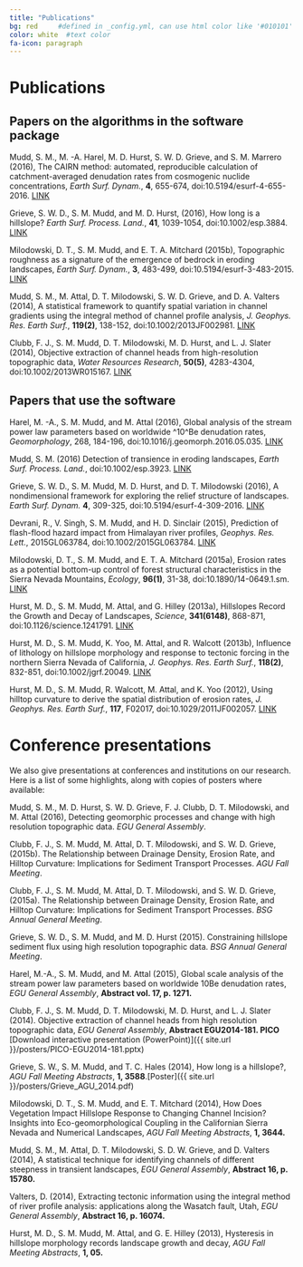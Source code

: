```yaml
---
title: "Publications"
bg: red     #defined in _config.yml, can use html color like '#010101'
color: white  #text color
fa-icon: paragraph
---
```


# Publications

## Papers on the algorithms in the software package

Mudd, S. M., M. -A. Harel, M. D. Hurst, S. W. D. Grieve, and S. M. Marrero (2016), The CAIRN method: automated, reproducible calculation of catchment-averaged denudation rates from cosmogenic nuclide concentrations, *Earth Surf. Dynam.*, **4**, 655-674, doi:10.5194/esurf-4-655-2016. [LINK](http://www.earth-surf-dynam.net/4/655/2016/esurf-4-655-2016.html)

Grieve, S. W. D., S. M. Mudd, and M. D. Hurst, (2016), How long is a hillslope? *Earth Surf. Process. Land.*, **41**, 1039-1054, doi:10.1002/esp.3884. [LINK](http://onlinelibrary.wiley.com/doi/10.1002/esp.3884/abstract)

Milodowski, D. T., S. M. Mudd, and E. T. A. Mitchard (2015b), Topographic roughness as a signature of the emergence of bedrock in eroding landscapes, *Earth Surf. Dynam.*, **3**, 483-499, doi:10.5194/esurf-3-483-2015. [LINK](http://www.earth-surf-dynam.net/3/483/2015/)

Mudd, S. M., M. Attal, D. T. Milodowski, S. W. D. Grieve, and D. A. Valters (2014), A statistical framework to quantify spatial variation in channel gradients using the integral method of channel profile analysis, *J. Geophys. Res. Earth Surf.*, **119(2)**, 138-152, doi:10.1002/2013JF002981. [LINK](http://onlinelibrary.wiley.com/doi/10.1002/2013JF002981/abstract)

Clubb, F. J., S. M. Mudd, D. T. Milodowski, M. D. Hurst, and L. J. Slater (2014), Objective extraction of channel heads from high-resolution topographic data, *Water Resources Research*, **50(5)**, 4283-4304, doi:10.1002/2013WR015167. [LINK](http://onlinelibrary.wiley.com/doi/10.1002/2013WR015167/abstract)

## Papers that use the software

Harel, M. -A., S. M. Mudd, and M. Attal (2016), Global analysis of the stream power law parameters based on worldwide ^10^Be denudation rates, *Geomorphology*, 268, 184-196, doi:10.1016/j.geomorph.2016.05.035. [LINK](http://www.sciencedirect.com/science/article/pii/S0169555X16303907)

Mudd, S. M. (2016) Detection of transience in eroding landscapes, *Earth Surf. Process. Land.*, doi:10.1002/esp.3923. [LINK](http://onlinelibrary.wiley.com/doi/10.1002/esp.3923/full)

Grieve, S. W. D., S. M. Mudd, M. D. Hurst, and D. T. Milodowski (2016), A nondimensional framework for exploring the relief structure of landscapes. *Earth Surf. Dynam.* **4**, 309-325, doi:10.5194/esurf-4-309-2016. [LINK](http://www.earth-surf-dynam.net/4/309/2016/)

Devrani, R., V. Singh, S. M. Mudd, and H. D. Sinclair (2015), Prediction of flash-flood hazard impact from Himalayan river profiles, *Geophys. Res. Lett.*, 2015GL063784, doi:10.1002/2015GL063784.  [LINK](http://onlinelibrary.wiley.com/doi/10.1002/2015GL063784/full)

Milodowski, D. T., S. M. Mudd, and E. T. A. Mitchard (2015a), Erosion rates as a potential bottom-up control of forest structural characteristics in the Sierra Nevada Mountains, *Ecology*, **96(1)**, 31-38, doi:10.1890/14-0649.1.sm. [LINK](http://www.esajournals.org/doi/abs/10.1890/14-0649.1)

Hurst, M. D., S. M. Mudd, M. Attal, and G. Hilley (2013a), Hillslopes Record the Growth and Decay of Landscapes, *Science*, **341(6148)**, 868-871, doi:10.1126/science.1241791. [LINK](http://www.sciencemag.org/content/341/6148/868.abstract)

Hurst, M. D., S. M. Mudd, K. Yoo, M. Attal, and R. Walcott (2013b), Influence of lithology on hillslope morphology and response to tectonic forcing in the northern Sierra Nevada of California, *J. Geophys. Res. Earth Surf.*, **118(2)**, 832-851, doi:10.1002/jgrf.20049. [LINK](http://onlinelibrary.wiley.com/doi/10.1002/jgrf.20049/abstract)

Hurst, M. D., S. M. Mudd, R. Walcott, M. Attal, and K. Yoo (2012), Using hilltop curvature to derive the spatial distribution of erosion rates, *J. Geophys. Res. Earth Surf.*, **117**, F02017, doi:10.1029/2011JF002057. [LINK](http://onlinelibrary.wiley.com/doi/10.1029/2011JF002057/abstract)


# Conference presentations

We also give presentations at conferences and institutions on our research. Here
is a list of some highlights, along with copies of posters where available:

Mudd, S. M., M. D. Hurst, S. W. D. Grieve, F. J. Clubb, D. T. Milodowski, and M. Attal (2016), Detecting geomorphic processes and change with high resolution topographic data. *EGU General Assembly*.

Clubb, F. J., S. M. Mudd, M. Attal, D. T. Milodowski, and S. W. D. Grieve, (2015b). The Relationship between Drainage Density, Erosion Rate, and Hilltop Curvature: Implications for Sediment Transport Processes. *AGU Fall Meeting*.

Clubb, F. J., S. M. Mudd, M. Attal, D. T. Milodowski, and S. W. D. Grieve, (2015a). The Relationship between Drainage Density, Erosion Rate, and Hilltop Curvature: Implications for Sediment Transport Processes. *BSG Annual General Meeting*.

Grieve, S. W. D., S. M. Mudd, and M. D. Hurst (2015). Constraining hillslope sediment flux using high resolution topographic data. *BSG Annual General Meeting*.

Harel, M.-A., S. M. Mudd, and M. Attal (2015), Global scale analysis of the stream power law parameters based on worldwide 10Be denudation rates, *EGU General Assembly*, **Abstract vol. 17, p. 1271.**

Clubb, F. J., S. M. Mudd, D. T. Milodowski, M. D. Hurst, and L. J. Slater (2014). Objective extraction of channel heads from high resolution topographic data, *EGU General Assembly*, **Abstract EGU2014-181. PICO** [Download interactive presentation (PowerPoint)]({{ site.url }}/posters/PICO-EGU2014-181.pptx)

Grieve, S. W., S. M. Mudd, and T. C. Hales (2014), How long is a hillslope?, *AGU Fall Meeting Abstracts*, **1, 3588**.[Poster]({{ site.url }}/posters/Grieve_AGU_2014.pdf)

Milodowski, D. T., S. M. Mudd, and E. T. Mitchard (2014), How Does Vegetation Impact Hillslope Response to Changing Channel Incision? Insights into Eco-geomorphological Coupling in the Californian Sierra Nevada and Numerical Landscapes, *AGU Fall Meeting Abstracts*, **1, 3644.**

Mudd, S. M., M. Attal, D. T. Milodowski, S. D. W. Grieve, and D. Valters (2014), A statistical technique for identifying channels of different steepness in transient landscapes, *EGU General Assembly*, **Abstract 16, p. 15780.**

Valters, D. (2014), Extracting tectonic information using the integral method of river profile analysis: applications along the Wasatch fault, Utah, *EGU General Assembly*, **Abstract 16, p. 16074.**

Hurst, M. D., S. M. Mudd, M. Attal, and G. E. Hilley (2013), Hysteresis in hillslope morphology records landscape growth and decay, *AGU Fall Meeting Abstracts*, **1, 05.**
